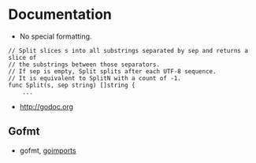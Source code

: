 # Documentation

* No special formatting.

```
// Split slices s into all substrings separated by sep and returns a slice of
// the substrings between those separators.
// If sep is empty, Split splits after each UTF-8 sequence.
// It is equivalent to SplitN with a count of -1.
func Split(s, sep string) []string {
    ...
```

* http://godoc.org

## Gofmt

* gofmt, [goimports](https://godoc.org/golang.org/x/tools/cmd/goimports)
